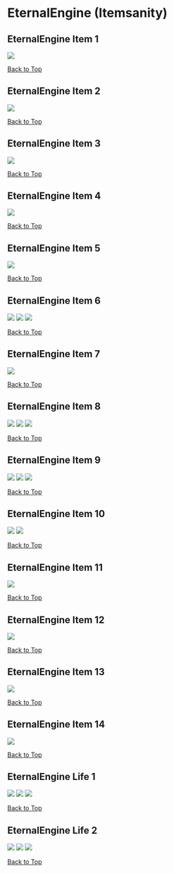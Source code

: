 # EternalEngine (Itemsanity)

## EternalEngine Item 1
![](./EternalEngine/item-1-1.png)

[Back to Top](#)

## EternalEngine Item 2
![](./EternalEngine/item-2-1.png)

[Back to Top](#)

## EternalEngine Item 3
![](./EternalEngine/item-3-1.png)

[Back to Top](#)

## EternalEngine Item 4
![](./EternalEngine/item-4-1.png)

[Back to Top](#)

## EternalEngine Item 5
![](./EternalEngine/item-5-1.png)

[Back to Top](#)

## EternalEngine Item 6
![](./EternalEngine/item-6-3.png)
![](./EternalEngine/item-6-1.png)
![](./EternalEngine/item-6-2.png)

[Back to Top](#)

## EternalEngine Item 7
![](./EternalEngine/item-7-1.png)

[Back to Top](#)

## EternalEngine Item 8
![](./EternalEngine/item-8-3.png)
![](./EternalEngine/item-8-1.png)
![](./EternalEngine/item-8-2.png)

[Back to Top](#)

## EternalEngine Item 9
![](./EternalEngine/item-9-3.png)
![](./EternalEngine/item-9-1.png)
![](./EternalEngine/item-9-2.png)

[Back to Top](#)

## EternalEngine Item 10
![](./EternalEngine/item-10-1.png)
![](./EternalEngine/item-10-2.png)

[Back to Top](#)

## EternalEngine Item 11
![](./EternalEngine/item-11-1.png)

[Back to Top](#)

## EternalEngine Item 12
![](./EternalEngine/item-12-1.png)

[Back to Top](#)

## EternalEngine Item 13
![](./EternalEngine/item-13-1.png)

[Back to Top](#)

## EternalEngine Item 14
![](./EternalEngine/item-14-1.png)

[Back to Top](#)

## EternalEngine Life 1
![](./EternalEngine/life-1-1.png)
![](./EternalEngine/life-1-3.png)
![](./EternalEngine/life-1-2.png)

[Back to Top](#)

## EternalEngine Life 2
![](./EternalEngine/life-2-1.png)
![](./EternalEngine/life-2-2.png)
![](./EternalEngine/life-2-3.png)

[Back to Top](#)

